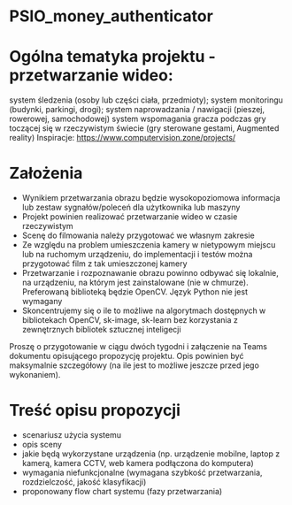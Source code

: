 # PSIO_money_authenticator

# Ogólna tematyka projektu - przetwarzanie wideo:
system śledzenia (osoby lub części ciała, przedmioty);
system monitoringu (budynki, parkingi, drogi);
system naprowadzania / nawigacji (pieszej, rowerowej, samochodowej)
system wspomagania gracza podczas gry toczącej się w rzeczywistym świecie (gry sterowane gestami, Augmented reality)
Inspiracje: https://www.computervision.zone/projects/  

# Założenia
<ul>
<li>Wynikiem przetwarzania obrazu będzie wysokopoziomowa informacja lub zestaw sygnałów/poleceń dla użytkownika lub maszyny</li>
<li>Projekt powinien realizować przetwarzanie wideo w czasie rzeczywistym</li>
<li>Scenę do filmowania należy przygotować we własnym zakresie</li>
<li>Ze względu na problem umieszczenia kamery w nietypowym miejscu lub na ruchomym urządzeniu, do implementacji i testów można przygotować film z tak umieszczonej kamery</li>
<li>Przetwarzanie i rozpoznawanie obrazu powinno odbywać się lokalnie, na urządzeniu, na którym jest zainstalowane (nie w chmurze). Preferowaną biblioteką będzie OpenCV. Język Python nie jest wymagany</li>
<li>Skoncentrujemy się o ile to możliwe na algorytmach dostępnych w bibliotekach OpenCV, sk-image, sk-learn bez korzystania z zewnętrznych bibliotek sztucznej inteligecji</li>
</ul>  

Proszę o przygotowanie w ciągu dwóch tygodni i załączenie na Teams dokumentu opisującego propozycję projektu.
Opis powinien być maksymalnie szczegółowy (na ile jest to możliwe jeszcze przed jego wykonaniem).

# Treść opisu propozycji
<ul>
<li>scenariusz użycia systemu</li>
<li>opis sceny</li>
<li>jakie będą wykorzystane urządzenia (np. urządzenie mobilne, laptop z kamerą, kamera CCTV, web kamera podłączona do komputera)</li>
<li>wymagania niefunkcjonalne (wymagana szybkość przetwarzania, rozdzielczość, jakość klasyfikacji)</li>
<li>proponowany flow chart systemu (fazy przetwarzania)</li>
</ul>
